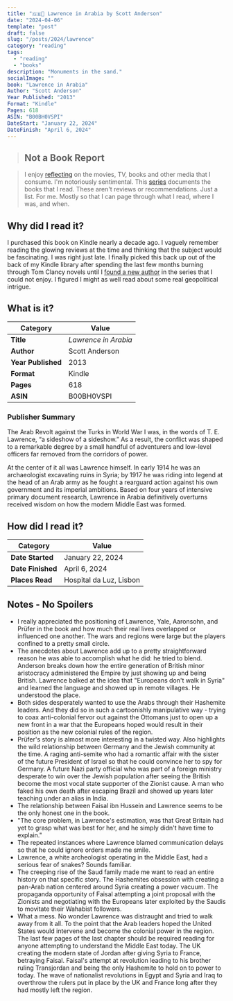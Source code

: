```yaml
---
title: "🇬🇧🐫 Lawrence in Arabia by Scott Anderson"
date: "2024-04-06"
template: "post"
draft: false
slug: "/posts/2024/lawrence"
category: "reading"
tags:
  - "reading"
  - "books"
description: "Monuments in the sand."
socialImage: ""
book: "Lawrence in Arabia"
Author: "Scott Anderson"
Year Published: "2013"
Format: "Kindle"
Pages: 618
ASIN: "B00BH0VSPI"
DateStart: "January 22, 2024"
DateFinish: "April 6, 2024"
---
```


> ## Not a Book Report

> I enjoy [reflecting](https://blog.samrhea.com/posts/2019/analyze-media-habits) on the movies, TV, books and other media that I consume. I'm notoriously sentimental. This [series](https://blog.samrhea.com/category/reading) documents the books that I read. These aren't reviews or recommendations. Just a list. For me. Mostly so that I can page through what I read, where I was, and when.

## Why did I read it?

I purchased this book on Kindle nearly a decade ago. I vaguely remember reading the glowing reviews at the time and thinking that the subject would be fascinating. I was right just late. I finally picked this back up out of the back of my Kindle library after spending the last few months burning through Tom Clancy novels until I [found a new author](https://blog.samrhea.com/posts/2024/power-empire) in the series that I could not enjoy. I figured I might as well read about some real geopolitical intrigue.

## What is it?

|Category|Value|
|---|---|
|**Title**|*Lawrence in Arabia*|
|**Author**|Scott Anderson|
|**Year Published**|2013|
|**Format**|Kindle|
|**Pages**|618|
|**ASIN**|B00BH0VSPI|

### Publisher Summary

The Arab Revolt against the Turks in World War I was, in the words of T. E. Lawrence, “a sideshow of a sideshow.” As a result, the conflict was shaped to a remarkable degree by a small handful of adventurers and low-level officers far removed from the corridors of power.

At the center of it all was Lawrence himself. In early 1914 he was an archaeologist excavating ruins in Syria; by 1917 he was riding into legend at the head of an Arab army as he fought a rearguard action against his own government and its imperial ambitions. Based on four years of intensive primary document research, Lawrence in Arabia definitively overturns received wisdom on how the modern Middle East was formed.

## How did I read it?

|Category|Value|
|---|---|
|**Date Started**|January 22, 2024|
|**Date Finished**|April 6, 2024|
|**Places Read**|Hospital da Luz, Lisbon|

## Notes - No Spoilers

* I really appreciated the positioning of Lawrence, Yale, Aaronsohn, and Prüfer in the book and how much their real lives overlapped or influenced one another. The wars and regions were large but the players confined to a pretty small circle.
* The anecdotes about Lawrence add up to a pretty straightforward reason he was able to accomplish what he did: he tried to blend. Anderson breaks down how the entire generation of British minor aristocracy administered the Empire by just showing up and being British. Lawrence balked at the idea that "Europeans don't walk in Syria" and learned the language and showed up in remote villages. He understood the place.
* Both sides desperately wanted to use the Arabs through their Hashemite leaders. And they did so in such a cartoonishly manipulative way - trying to coax anti-colonial fervor out against the Ottomans just to open up a new front in a war that the Europeans hoped would result in their position as the new colonial rules of the region.
* Prüfer's story is almost more interesting in a twisted way. Also highlights the wild relationship between Germany and the Jewish community at the time. A raging anti-semite who had a romantic affair with the sister of the future President of Israel so that he could convince her to spy for Germany. A future Nazi party official who was part of a foreign ministry desperate to win over the Jewish population after seeing the British become the most vocal state supporter of the Zionist cause. A man who faked his own death after escaping Brazil and showed up years later teaching under an alias in India.
* The relationship between Faisal ibn Hussein and Lawrence seems to be the only honest one in the book.
* "The core problem, in Lawrence's estimation, was that Great Britain had yet to grasp what was best for her, and he simply didn't have time to explain."
* The repeated instances where Lawrence blamed communication delays so that he could ignore orders made me smile.
* Lawrence, a white archeologist operating in the Middle East, had a serious fear of snakes? Sounds familiar.
* The creeping rise of the Saud family made me want to read an entire history on that specific story. The Hashemites obsession with creating a pan-Arab nation centered around Syria creating a power vacuum. The propaganda opportunity of Faisal attempting a joint proposal with the Zionists and negotiating with the Europeans later exploited by the Saudis to movitate their Wahabist followers.
* What a mess. No wonder Lawrence was distraught and tried to walk away from it all. To the point that the Arab leaders hoped the United States would intervene and become the colonial power in the region. The last few pages of the last chapter should be required reading for anyone attempting to understand the Middle East today. The UK creating the modern state of Jordan after giving Syria to France, betraying Faisal. Faisal's attempt at revolution leading to his brother ruling Transjordan and being the only Hashemite to hold on to power to today. The wave of nationalist revolutions in Egypt and Syria and Iraq to overthrow the rulers put in place by the UK and France long after they had mostly left the region.
